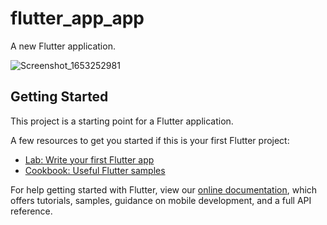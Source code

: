 # flutter_app_app
A new Flutter application.

![Screenshot_1653252981](https://user-images.githubusercontent.com/75604506/169719186-3097ecab-9ef4-44a8-8583-d7fbcbd90cd9.png)

## Getting Started

This project is a starting point for a Flutter application.

A few resources to get you started if this is your first Flutter project:

- [Lab: Write your first Flutter app](https://flutter.dev/docs/get-started/codelab)
- [Cookbook: Useful Flutter samples](https://flutter.dev/docs/cookbook)

For help getting started with Flutter, view our
[online documentation](https://flutter.dev/docs), which offers tutorials,
samples, guidance on mobile development, and a full API reference.
